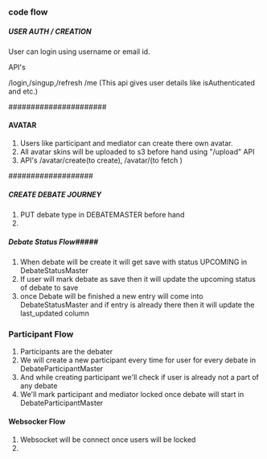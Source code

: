 ### code flow ####

##### USER AUTH / CREATION  #####

User can login using username or email id.

API's

/login,/singup,/refresh
/me (This api gives user details like isAuthenticated and etc.)

######################

#### AVATAR ########

1) Users like participant and mediator can create there own avatar.
2) All avatar skins will be uploaded to s3 before hand using "/upload" API
3) API's
	/avatar/create(to create),  /avatar/(to fetch )

###################

##### CREATE DEBATE JOURNEY ###

1) PUT debate type in DEBATEMASTER before hand
2) 


##### Debate Status Flow#####

1) When debate will be create it will get save with status UPCOMING in DebateStatusMaster
2) If user will mark debate as save then it will update the upcoming status of debate to save
3) once Debate will be finished a new entry will come into DebateStatusMaster and if entry is already there then it will update the last_updated column

### Participant Flow ####

1) Participants are the debater
2) We will create a new participant every time for user for every debate
 in DebateParticipantMaster
3) And while creating participant we'll check if user is already not a part of any debate 
4) We'll mark participant and mediator locked once debate will start in 
DebateParticipantMaster


#### Websocker Flow ####

1) Websocket will be connect once users will be locked
2) 


